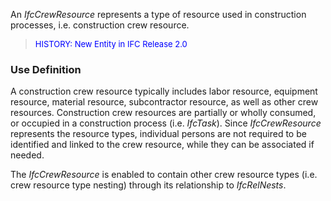An _IfcCrewResource_ represents a type of resource used in construction processes, i.e. construction crew resource.

> <font color="#0000FF" size="-1">HISTORY: New Entity in IFC
		Release 2.0 </font>

### Use Definition
A construction crew resource typically includes labor resource, equipment resource, material resource, subcontractor resource, as well as other crew resources. Construction crew resources are partially or wholly consumed, or occupied in a construction process (i.e. _IfcTask_). Since _IfcCrewResource_ represents the resource types, individual persons are not required to be identified and linked to the crew resource, while they can be associated if needed.

The _IfcCrewResource_ is enabled to contain other crew resource types (i.e. crew resource type nesting) through its relationship to _IfcRelNests_.